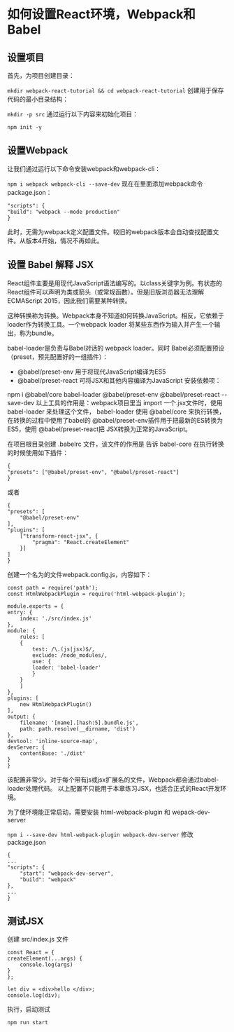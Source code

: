 # 如何设置React环境，Webpack和Babel

## 设置项目
首先，为项目创建目录：

`mkdir webpack-react-tutorial && cd webpack-react-tutorial`
创建用于保存代码的最小目录结构：

`mkdir -p src`
通过运行以下内容来初始化项目：

`npm init -y`
## 设置Webpack
让我们通过运行以下命令安装webpack和webpack-cli：

`npm i webpack webpack-cli --save-dev`
现在在里面添加webpack命令package.json：

    "scripts": {
    "build": "webpack --mode production"
    }
此时，无需为webpack定义配置文件。较旧的webpack版本会自动查找配置文件。从版本4开始，情况不再如此。

## 设置 Babel 解释 JSX
React组件主要是用现代JavaScript语法编写的。以class关键字为例。有状态的React组件可以声明为类或箭头（或常规函数）。但是旧版浏览器无法理解ECMAScript 2015，因此我们需要某种转换。

这种转换称为转换。Webpack本身不知道如何转换JavaScript。相反，它依赖于loader作为转换工具。一个webpack loader 将某些东西作为输入并产生一个输出，称为bundle。

babel-loader是负责与Babel对话的 webpack loader。同时 Babel必须配置预设（preset，预先配置好的一组插件）：

- @babel/preset-env 用于将现代JavaScript编译为ES5
- @babel/preset-react 可将JSX和其他内容编译为JavaScript
安装依赖项：

npm i @babel/core babel-loader @babel/preset-env @babel/preset-react --save-dev
以上工具的作用是：webpack项目里当 import 一个.jsx文件时，使用 babel-loader 来处理这个文件， babel-loader 使用 @babel/core 来执行转换， 在转换的过程中使用了babel的 @babel/preset-env插件用于把最新的ES转换为ES5，使用 @babel/preset-react把 JSX转换为正常的JavaScript。

在项目根目录创建 .babelrc 文件，该文件的作用是 告诉 babel-core 在执行转换的时候使用如下插件：

    {
    "presets": ["@babel/preset-env", "@babel/preset-react"]
    }
或者

    {
    "presets": [
        "@babel/preset-env"
    ],
    "plugins": [
        ["transform-react-jsx", {
            "pragma": "React.createElement"
        }]
    ]
    }
创建一个名为的文件webpack.config.js，内容如下：

    const path = require('path');
    const HtmlWebpackPlugin = require('html-webpack-plugin');

    module.exports = {
    entry: {
        index: './src/index.js'
    },
    module: {
        rules: [
        {
            test: /\.(js|jsx)$/,
            exclude: /node_modules/,
            use: {
            loader: 'babel-loader'
            }
        }
        ]
    },
    plugins: [
        new HtmlWebpackPlugin()
    ],
    output: {
        filename: '[name].[hash:5].bundle.js',
        path: path.resolve(__dirname, 'dist')
    },
    devtool: 'inline-source-map',
    devServer: {
        contentBase: './dist'
    }
    }

该配置非常少。对于每个带有js或jsx扩展名的文件，Webpack都会通过babel-loader处理代码。 以上配置不只能用于本章练习JSX，也适合正式的React开发环境。

为了使环境能正常启动，需要安装 html-webpack-plugin 和 wepack-dev-server

`npm i --save-dev html-webpack-plugin webpack-dev-server`
修改 package.json

    {
    ...
    "scripts": {
        "start": "webpack-dev-server",
        "build": "webpack"
    },
    ...
    }
## 测试JSX
创建 src/index.js 文件

    const React = {
    createElement(...args) {
        console.log(args)
    }
    };

    let div = <div>hello </div>;
    console.log(div);

执行，启动测试

`npm run start `
